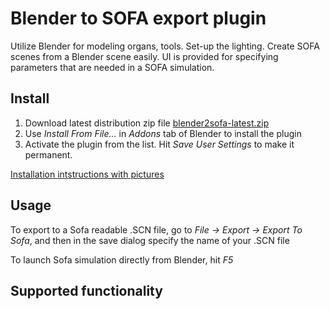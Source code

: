 # Blender to SOFA export plugin

Utilize Blender for modeling organs, tools. Set-up the lighting. Create 
SOFA scenes from a Blender scene easily. UI is provided for specifying
parameters that are needed in a SOFA simulation.

## Install
1. Download latest distribution zip file [blender2sofa-latest.zip](https://bitbucket.org/surflab/blender2sofa/downloads/blender2sofa-latest.zip)
2. Use _Install From File..._ in _Addons_ tab of Blender to install the plugin
3. Activate the plugin from the list. Hit _Save User Settings_ to make it permanent.

[Installation intstructions with pictures](https://bitbucket.org/surflab/blender2sofa/wiki/Install)

## Usage
To export to a Sofa readable .SCN file, go to _File -> Export -> Export To Sofa_, and then in the save dialog
specify the name of your .SCN file

To launch Sofa simulation directly from Blender, hit _F5_

## Supported functionality
